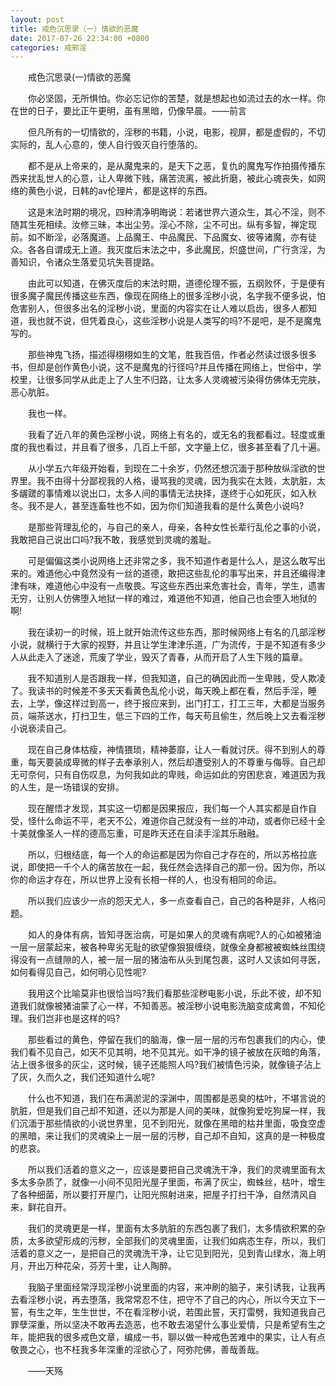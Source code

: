 ```yaml
---
layout: post
title: 戒色沉思录（一）情欲的恶魔
date: 2017-07-26 22:34:00 +0800
categories: 戒邪淫
---
```


　　戒色沉思录(一)情欲的恶魔
　　你必坚固，无所惧怕。你必忘记你的苦楚，就是想起也如流过去的水一样。你在世的日子，要比正午更明，虽有黑暗，仍像早晨。——前言
　　但凡所有的一切情欲的，淫秽的书籍，小说，电影，视屏，都是虚假的，不切实际的，乱人心意的，使人自行毁灭自行堕落的。
　　都不是从上帝来的，是从魔鬼来的，是天下之恶，复仇的魔鬼写作拍摄传播东西来扰乱世人的心意，让人卑微下贱，痛苦流离，被此折磨，被此心魂丧失，如网络的黄色小说，日韩的av伦理片，都是这样的东西。
　　这是末法时期的境况，四种清净明晦说：若诸世界六道众生，其心不淫，则不随其生死相续。汝修三昧，本出尘劳。淫心不除，尘不可出。纵有多智，禅定现前。如不断淫，必落魔道。上品魔王、中品魔民、下品魔女、彼等诸魔，亦有徒众。各各自谓成无上道。我灭度后末法之中，多此魔民，炽盛世间，广行贪淫，为善知识，令诸众生落爱见坑失菩提路。
　　由此可以知道，在佛灭度后的末法时期，道德伦理不振，五纲败怀，于是便有很多魔子魔民传播这些东西，像现在网络上的很多淫秽小说，名字我不便多说，怕危害别人，但很多出名的淫秽小说，里面的内容实在让人难以启齿，很多人都知道，我也就不说，但凭着良心，这些淫秽小说是人类写的吗?不是吧，是不是魔鬼写的。
　　那些神鬼飞扬，描述得栩栩如生的文笔，胜我百倍，作者必然读过很多很多书，但却是创作黄色小说，这不是魔鬼的行径吗?并且传播在网络上，世俗中，学校里，让很多同学从此走上了人生不归路，让太多人灵魂被污染得仿佛体无完肤，恶心肮脏。
　　我也一样。
　　我看了近八年的黄色淫秽小说，网络上有名的，或无名的我都看过。轻度或重度的我也看过，并且看了很多，几百上千部，文字量上亿，很多甚至看了几十遍。
　　从小学五六年级开始看，到现在二十余岁，仍然还想沉湎于那种放纵淫欲的世界里。我不由得十分鄙视我的人格，谩骂我的灵魂，因为我实在太贱，太肮脏，太多龌蹉的事情难以说出口，太多人间的事情无法抉择，遂终于心如死灰，如入秋冬。我不是人，甚至连畜牲也不如，因为你们知道我看的是什么黄色小说吗?
　　是那些背理乱伦的，与自己的亲人，母亲，各种女性长辈行乱伦之事的小说，我敢把自己说出口吗?我不敢，我感觉到灵魂的羞耻。
　　可是偏偏这类小说网络上还非常之多，我不知道作者是什么人，是这么敢写出来的。难道他心中竟然没有一丝的道德，敢把这些乱伦的事写出来，并且还编得津津有味，难道他心中没有一点敬畏。写这些东西出来危害社会，青年，学生，遗害无穷，让别人仿佛堕入地狱一样的难过，难道他不知道，他自己也会堕入地狱的啊!
　　我在读初一的时候，班上就开始流传这些东西，那时候网络上有名的几部淫秽小说，就横行于大家的视野，并且让学生津津乐道，广为流传，于是不知道有多少人从此走入了迷途，荒废了学业，毁灭了青春，从而开启了人生下贱的篇章。
　　我不知道别人是否跟我一样，但我知道，自己的确因此而一生卑贱，受人欺凌了。我读书的时候差不多天天看黄色乱伦小说，每天晚上都在看，然后手淫，睡去，上学，像这样过到高一，终于报应来到，出门打工，打工三年，大都是当服务员，端茶送水，打扫卫生，低三下四的工作，每天苟且偷生，然后晚上又去看淫秽小说亵渎自己。
　　现在自己身体枯瘦，神情猥琐，精神萎靡，让人一看就讨厌。得不到别人的尊重，每天要装成卑微的样子去奉承别人，然后却遭受别人的不尊重与侮辱。自己却无可奈何，只有自伤叹息，为何我如此的卑贱，命运如此的穷困悲哀，难道因为我的人生，是一场错误的安排。
　　现在醒悟才发现，其实这一切都是因果报应，我们每一个人其实都是自作自受，怪什么命运不平，老天不公，难道你自己就没有一丝的冲动，或者你已经十全十美就像圣人一样的德高忘重，可是昨天还在自渎手淫其乐融融。
　　所以，归根结底，每一个人的命运都是因为你自己才存在的，所以苏格拉底说，即使把一千个人的痛苦放在一起，我任然会选择自己的那一份。因为你，所以你的命运才存在，所以世界上没有长相一样的人，也没有相同的命运。
　　所以我们应该少一点的怨天尤人，多一点查看自己，自己的各种是非，人格问题。
　　如人的身体有病，皆知寻医治病，可是如果人的灵魂有病呢?人的心如被猪油一层一层蒙起来，被各种卑劣无耻的欲望像狠狠缠绕，就像全身都被被蜘蛛丝围绕得没有一点缝隙的人，被一层一层的猪油布从头到尾包裹，这时人又该如何寻医，如何看得见自己，如何明心见性呢?
　　我用这个比喻莫非也很恰当吗?我们看那些淫秽电影小说，乐此不彼，却不知道我们就像被猪油蒙了心一样，不知善恶。被淫秽小说电影洗脑变成禽兽，不知伦理。我们岂非也是这样的吗?
　　那些看过的黄色，停留在我们的脑海，像一层一层的污布包裹我们的内心，使我们看不见自己，如天不见其明，地不见其光。如干净的镜子被放在灰暗的角落，沾上很多很多的灰尘，这时候，镜子还能照人吗?我们被情色污染，就像镜子沾上了灰，久而久之，我们还知道什么呢?
　　什么也不知道，我们在布满淤泥的深渊中，周围都是恶臭的枯叶，不堪言说的肮脏，但是我们自己却不知道，还以为那是人间的美味，就像狗爱吃狗屎一样，我们沉湎于那些情欲的小说世界里，见不到阳光，就像在黑暗的枯井里面，吸食空虚的黑暗，来让我们的灵魂染上一层一层的污秽，自己却不自知，这真的是一种极度的悲哀。
　　所以我们活着的意义之一，应该是要把自己灵魂洗干净，我们的灵魂里面有太多太多杂质了，就像一小间不见阳光屋子里面，布满了灰尘，蜘蛛丝，枯叶，增生了各种细菌，所以要打开屋门，让阳光照射进来，把屋子打扫干净，自然清风自来，鲜花自开。
　　我们的灵魂更是一样，里面有太多肮脏的东西包裹了我们，太多情欲积累的杂质，太多欲望形成的污秽，全部我们的灵魂里面，让我们如病态生存，所以，我们活着的意义之一，是把自己的灵魂洗干净，让它见到阳光，见到青山绿水，海上明月，开出万种花朵，芬芳十里，让人陶醉。
　　我脑子里面经常浮现淫秽小说里面的内容，来冲刷的脑子，来引诱我，让我再去看淫秽小说，再去堕落，我常常忍不住，把守不了自己的内心，所以今天立下一誓，有生之年，生生世世，不在看淫秽小说，若围此誓，天打雷劈，我知道我自己罪孽深重，所以坚决不敢再去造恶，也不敢去渴望什么事业爱情，只是希望有生之年，能把我的很多戒色文章，编成一书，聊以做一种戒色苦难中的果实，让人有点敬畏之心，也不枉我多年深重的淫欲心了，阿弥陀佛，善哉善哉。
　　——天殇